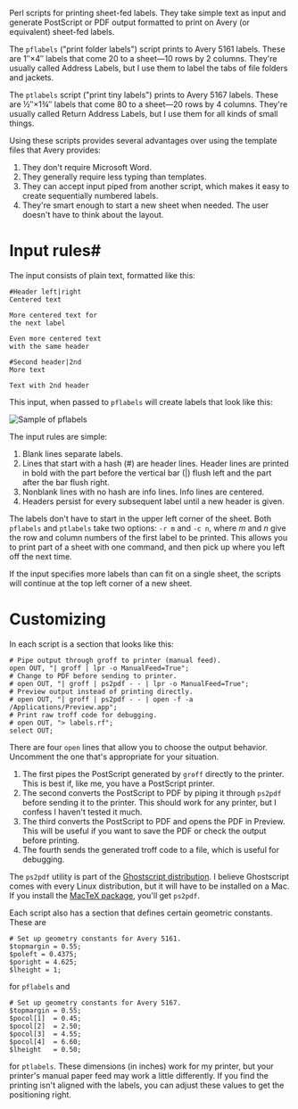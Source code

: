 Perl scripts for printing sheet-fed labels. They take simple text as input and generate PostScript or PDF output formatted to print on Avery (or equivalent) sheet-fed labels.

The `pflabels` ("print folder labels") script prints to Avery 5161 labels. These are 1″×4″ labels that come 20 to a sheet—10 rows by 2 columns. They're usually called Address Labels, but I use them to label the tabs of file folders and jackets.

The `ptlabels` script ("print tiny labels") prints to Avery 5167 labels. These are ½″×1¾″ labels that come 80 to a sheet—20 rows by 4 columns. They're usually called Return Address Labels, but I use them for all kinds of small things.

Using these scripts provides several advantages over using the template files that Avery provides:

1. They don't require Microsoft Word.
2. They generally require less typing than templates.
3. They can accept input piped from another script, which makes it easy to create sequentially numbered labels.
4. They're smart enough to start a new sheet when needed. The user doesn't have to think about the layout.

# Input rules#

The input consists of plain text, formatted like this:

    #Header left|right
    Centered text
    
    More centered text for
    the next label
    
    Even more centered text
    with the same header
    
    #Second header|2nd
    More text
    
    Text with 2nd header
    
This input, when passed to `pflabels` will create labels that look like this:

<img class="ss" src="http://www.leancrew.com/all-this/images2011/pflabels-sample.png" alt="Sample of pflabels" title="Sample of pflabels" />

The input rules are simple:

1. Blank lines separate labels.
2. Lines that start with a hash (#) are header lines. Header lines are printed in bold with the part before the vertical bar (|) flush left and the part after the bar flush right.
3. Nonblank lines with no hash are info lines. Info lines are centered.
4. Headers persist for every subsequent label until a new header is given.

The labels don't have to start in the upper left corner of the sheet. Both `pflabels` and `ptlabels` take two options: `-r m` and `-c n`, where *m* and *n* give the row and column numbers of the first label to be printed. This allows you to print part of a sheet with one command, and then pick up where you left off the next time.

If the input specifies more labels than can fit on a single sheet, the scripts will continue at the top left corner of a new sheet.

# Customizing #

In each script is a section that looks like this:

    # Pipe output through groff to printer (manual feed).
    open OUT, "| groff | lpr -o ManualFeed=True";
    # Change to PDF before sending to printer.
    # open OUT, "| groff | ps2pdf - - | lpr -o ManualFeed=True";
    # Preview output instead of printing directly.
    # open OUT, "| groff | ps2pdf - - | open -f -a /Applications/Preview.app";
    # Print raw troff code for debugging.
    # open OUT, "> labels.rf";
    select OUT;

There are four `open` lines that allow you to choose the output behavior. Uncomment the one that's appropriate for your situation.

1. The first pipes the PostScript generated by `groff` directly to the printer. This is best if, like me, you have a PostScript printer.
2. The second converts the PostScript to PDF by piping it through `ps2pdf` before sending it to the printer. This should work for any printer, but I confess I haven't tested it much.
3. The third converts the PostScript to PDF and opens the PDF in Preview. This will be useful if you want to save the PDF or check the output before printing.
4. The fourth sends the generated troff code to a file, which is useful for debugging.

The `ps2pdf` utility is part of the [Ghostscript distribution][1]. I believe Ghostscript comes with every Linux distribution, but it will have to be installed on a Mac. If you install the [MacTeX package][2], you'll get `ps2pdf`. 

Each script also has a section that defines certain geometric constants. These are

    # Set up geometry constants for Avery 5161.
    $topmargin = 0.55;
    $poleft = 0.4375;
    $poright = 4.625;
    $lheight = 1;

for `pflabels` and

    # Set up geometry constants for Avery 5167.
    $topmargin = 0.55;
    $pocol[1]  = 0.45;
    $pocol[2]  = 2.50;
    $pocol[3]  = 4.55;
    $pocol[4]  = 6.60;
    $lheight   = 0.50;

for `ptlabels`. These dimensions (in inches) work for my printer, but your printer's manual paper feed may work a little differently. If you find the printing isn't aligned with the labels, you can adjust these values to get the positioning right.

[1]: http://pages.cs.wisc.edu/~ghost/
[2]: http://www.tug.org/mactex/
